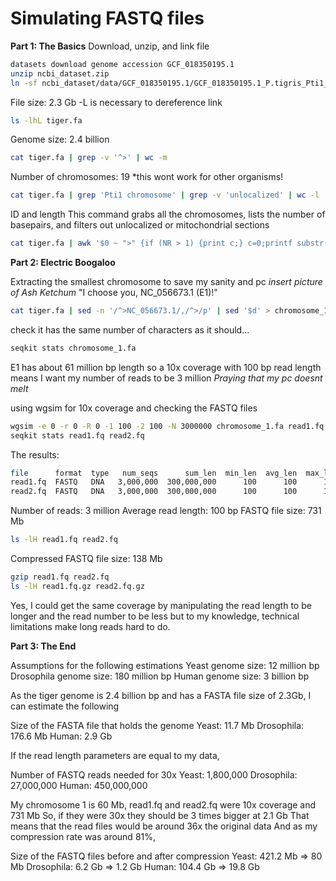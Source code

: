 # Simulating FASTQ files

**Part 1: The Basics**
Download, unzip, and link file
```bash
datasets download genome accession GCF_018350195.1
unzip ncbi_dataset.zip
ln -sf ncbi_dataset/data/GCF_018350195.1/GCF_018350195.1_P.tigris_Pti1_mat1.1_genomic.fna tiger.fa
```

File size: 2.3 Gb
-L is necessary to dereference link
```bash
ls -lhL tiger.fa
```

Genome size: 2.4 billion
```bash
cat tiger.fa | grep -v '^>' | wc -m
```

Number of chromosomes: 19
*this wont work for other organisms!
```bash
cat tiger.fa | grep 'Pti1 chromosome' | grep -v 'unlocalized' | wc -l
```

ID and length 
This command grabs all the chromosomes, lists the number of basepairs, and filters out unlocalized or mitochondrial sections
```bash
cat tiger.fa | awk '$0 ~ ">" {if (NR > 1) {print c;} c=0;printf substr($0,2,100) "\t"; } $0 !~ ">" {c+=length($0);} END { print c; }' | grep -v 'unlocalized' | grep 'Pti1 chromosome' 
```

**Part 2: Electric Boogaloo**

Extracting the smallest chromosome to save my sanity and pc
*insert picture of Ash Ketchum*
"I choose you, NC_056673.1 (E1)!"
```bash
cat tiger.fa | sed -n '/^>NC_056673.1/,/^>/p' | sed '$d' > chromosome_1.fa
```

check it has the same number of characters as it should...
```bash
seqkit stats chromosome_1.fa
```

E1 has about 61 million bp length so a 10x coverage with 100 bp read length means I want my number of reads to be 3 million
*Praying that my pc doesnt melt*

using wgsim for 10x coverage and checking the FASTQ files
```bash
wgsim -e 0 -r 0 -R 0 -1 100 -2 100 -N 3000000 chromosome_1.fa read1.fq read2.fq
seqkit stats read1.fq read2.fq
```
The results:
```bash
file      format  type   num_seqs      sum_len  min_len  avg_len  max_len
read1.fq  FASTQ   DNA   3,000,000  300,000,000      100      100      100
read2.fq  FASTQ   DNA   3,000,000  300,000,000      100      100      100
```

Number of reads: 3 million
Average read length: 100 bp
FASTQ file size: 731 Mb
```bash
ls -lH read1.fq read2.fq
```
Compressed FASTQ file size: 138 Mb
```bash
gzip read1.fq read2.fq
ls -lH read1.fq.gz read2.fq.gz
```

Yes, I could get the same coverage by manipulating the read length to be longer and the read number to be less but to my knowledge, technical limitations make long reads hard to do.

**Part 3: The End**

Assumptions for the following estimations
    Yeast genome size: 12 million bp
    Drosophila genome size: 180 million bp
    Human genome size: 3 billion bp

As the tiger genome is 2.4 billion bp and has a FASTA file size of 2.3Gb, I can estimate the following

Size of the FASTA file that holds the genome
    Yeast: 11.7 Mb
    Drosophila: 176.6 Mb
    Human: 2.9 Gb

If the read length parameters are equal to my data,

Number of FASTQ reads needed for 30x
    Yeast: 1,800,000
    Drosophila: 27,000,000
    Human: 450,000,000

My chromosome 1 is 60 Mb, read1.fq and read2.fq were 10x coverage and 731 Mb
So, if they were 30x they should be 3 times bigger at 2.1 Gb
That means that the read files would be around 36x the original data
And as my compression rate was around 81%,

Size of the FASTQ files before and after compression
    Yeast: 421.2 Mb => 80 Mb
    Drosophila: 6.2 Gb => 1.2 Gb
    Human: 104.4 Gb => 19.8 Gb